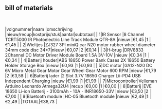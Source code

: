 ## bill of materials
<br />

|volgnummer|naam           |omschrijving                                                           |nieuw/recup|kostprijs/stuk|aantal|subtotaal|
|         1|IR Sensor      |8 Channel TCRT5000 IR Photoelectric Line Track Module QTR-8A           |nieuw      |€1,45         |1     |€1,45    |
|         2|Wieltjes       |ZJ327 3PI miniQ car N20 motor rubber wheel diameter 34mm code disc 34*7|nieuw      |€0,07         |2     |€0,14    |
|         3|H-brug         |DRV8833 2Channel DC Motor Driver Module Board 1.5A 3V-10V              |nieuw      |€0,34         |1     |€0,34    |
|         4|Batterij houder|ABS 18650 Power Bank Cases 2X 18650 Battery Holder Storage Box         |nieuw      |€0,93         |1     |€0,93    |
|         5|DC motor       |GA12-N20 DC 6V Micro Metal Gear Motor Gear Wheel Gear Motor 600 RPM    |nieuw      |€1,79         |2     |€3,58    |
|         6|Batterij lader |2 Slot 3.7V 18650 Charger Lii-PD4 USB Independent Charging             |nieuw      |€1,99         |1     |€1,99    |
|         7|Microcontroller|Velleman Arduino Leonardo Atmega32U4                              |recup      |€0,00        |1     |€0,00   |
|         8|Batterij       |EVE 18650 Li-ion Batterij - 3100mAh - 10A - INR18650-33V               |nieuw      |€3,50         |2     |€7,00    |
|         9|Bluetooth module |HC-05 Bluetooth module                                    |nieuw      |€2,49        |1     |€2,49    |
                                                                                                                              |TOTAAL|€38,73   |
                                                                                                                                

